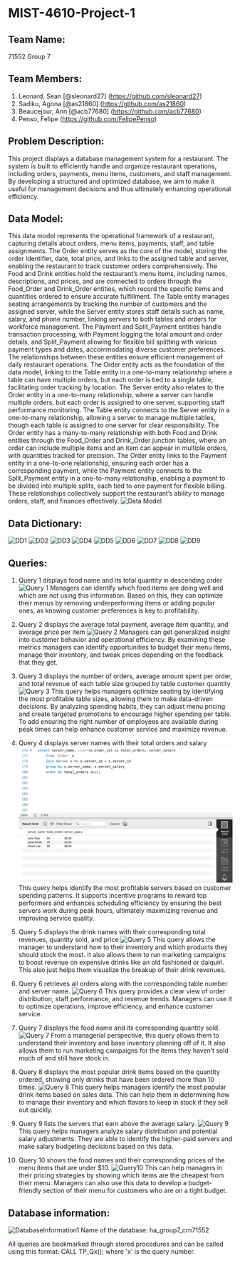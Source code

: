 # MIST-4610-Project-1

## Team Name:
71552 Group 7

## Team Members:
1. Leonard, Sean [@sleonard27] (https://github.com/sleonard27)
2. Sadiku, Agona [@as21860] (https://github.com/as21860)
3. Beaucejour, Ann [@acb77680] (https://github.com/acb77680)
4. Penso, Felipe (https://github.com/FelipePenso)


## Problem Description:
This project displays a database management system for a restaurant. The system is built to efficiently handle and organize restaurant operations, including orders, payments, menu items, customers, and staff management. By developing a structured and optimized database, we aim to make it useful for management decisions and thus ultimately enhancing operational efficiency. 

## Data Model:
This data model represents the operational framework of a restaurant, capturing details about orders, menu items, payments, staff, and table assignments. The Order entity serves as the core of the model, storing the order identifier, date, total price, and links to the assigned table and server, enabling the restaurant to track customer orders comprehensively. The Food and Drink entities hold the restaurant’s menu items, including names, descriptions, and prices, and are connected to orders through the Food_Order and Drink_Order entities, which record the specific items and quantities ordered to ensure accurate fulfillment. The Table entity manages seating arrangements by tracking the number of customers and the assigned server, while the Server entity stores staff details such as name, salary, and phone number, linking servers to both tables and orders for workforce management. The Payment and Split_Payment entities handle transaction processing, with Payment logging the total amount and order details, and Split_Payment allowing for flexible bill splitting with various payment types and dates, accommodating diverse customer preferences. The relationships between these entities ensure efficient management of daily restaurant operations. 
The Order entity acts as the foundation of the data model, linking to the Table entity in a one-to-many relationship where a table can have multiple orders, but each order is tied to a single table, facilitating order tracking by location. The Server entity also relates to the Order entity in a one-to-many relationship, where a server can handle multiple orders, but each order is assigned to one server, supporting staff performance monitoring. The Table entity connects to the Server entity in a one-to-many relationship, allowing a server to manage multiple tables, though each table is assigned to one server for clear responsibility. The Order entity has a many-to-many relationship with both Food and Drink entities through the Food_Order and Drink_Order junction tables, where an order can include multiple items and an item can appear in multiple orders, with quantities tracked for precision. The Order entity links to the Payment entity in a one-to-one relationship, ensuring each order has a corresponding payment, while the Payment entity connects to the Split_Payment entity in a one-to-many relationship, enabling a payment to be divided into multiple splits, each tied to one payment for flexible billing. These relationships collectively support the restaurant’s ability to manage orders, staff, and finances effectively.
![Data Model](https://github.com/sleonard27/MIST-4610-Project-1/blob/main/DataModel.png)

## Data Dictionary:
![DD1](https://github.com/sleonard27/MIST-4610-Project-1/blob/main/DD1.png)
![DD2](https://github.com/sleonard27/MIST-4610-Project-1/blob/main/DD2.png)
![DD3](https://github.com/sleonard27/MIST-4610-Project-1/blob/main/DD3.png)
![DD4](https://github.com/sleonard27/MIST-4610-Project-1/blob/main/DD4.png)
![DD5](https://github.com/sleonard27/MIST-4610-Project-1/blob/main/DD5.png)
![DD6](https://github.com/sleonard27/MIST-4610-Project-1/blob/main/DD6.png)
![DD7](https://github.com/sleonard27/MIST-4610-Project-1/blob/main/DD7.png)
![DD8](https://github.com/sleonard27/MIST-4610-Project-1/blob/main/DD8.png)
![DD9](https://github.com/sleonard27/MIST-4610-Project-1/blob/main/DD9.png)
## Queries:
1. Query 1 displays food name and its total quantity in descending order
![Query 1](https://github.com/sleonard27/MIST-4610-Project-1/blob/main/Query1.png)
Managers can identify which food items are doing well and which are not using this information. Based on this, they can optimize their menus by removing underperforming items or adding popular ones, as knowing customer preferences is key to profitability.

2. Query 2 displays the average total payment, average item quantity, and average price per item
![Query 2](https://github.com/sleonard27/MIST-4610-Project-1/blob/main/Query2.png)
Managers can get generalized insight into customer behavior and operational efficiency. By examining these metrics managers can identify opportunities to budget their menu items, manage their inventory, and tweak prices depending on the feedback that they get.


3. Query 3 displays the number of orders, average amount spent per order, and total revenue of each table size grouped by table customer quantity
![Query 3](https://github.com/sleonard27/MIST-4610-Project-1/blob/main/Query2.png)
This query helps managers optimize seating by identifying the most profitable table sizes, allowing them to make data-driven decisions. By analyzing spending habits, they can adjust menu pricing and create targeted promotions to encourage higher spending per table. To add ensuring the right number of employees are available during peak times can help enhance customer service and maximize revenue.
 

4. Query 4 displays server names with their total orders and salary
![Query 4](https://raw.githubusercontent.com/sleonard27/MIST-4610-Project-1/f0dece3f3ac559225a8c3ff18d17315272cfe6ea/Screenshot1.png)
This query helps identify the most profitable servers based on customer spending patterns. It supports incentive programs to reward top performers and enhances scheduling efficiency by ensuring the best servers work during peak hours, ultimately maximizing revenue and improving service quality.


6. Query 5 displays the drink names with their corresponding total revenues, quantity sold, and price
![Query 5](https://github.com/sleonard27/MIST-4610-Project-1/blob/main/Query5.png)
This query allows the manager to understand how to their inventory and which products they should stock the most. It also allows them to run marketing campaigns to boost revenue on expensive drinks like an old fashioned or daiquiri. This also just helps them visualize the breakup of their drink revenues.

6. Query 6 retrieves all orders along with the corresponding table number and server name.
![Query 6](https://github.com/sleonard27/MIST-4610-Project-1/blob/main/Query6.png)
This query provides a clear view of order distribution, staff performance, and revenue trends. Managers can use it to optimize operations, improve efficiency, and enhance customer service.

7. Query 7 displays the food name and its corresponding quantity sold.
![Query 7](https://github.com/sleonard27/MIST-4610-Project-1/blob/main/Query7.png)
From a managerial perspective, this query allows them to understand their inventory and base inventory planning off of it. It also allows them to run marketing campaigns for the items they haven’t sold much of and still have stock in.

8. Query 8 displays the most popular drink items based on the quantity ordered, showing only drinks that have been ordered more than 10 times.
![Query 8](https://github.com/sleonard27/MIST-4610-Project-1/blob/main/Query8.png)
This query helps managers identify the most popular drink items based on sales data. This can help them in determining how to manage their inventory and which flavors to keep in stock if they sell out quickly.

9. Query 9 lists the servers that earn above the average salary.
![Query 9](https://github.com/sleonard27/MIST-4610-Project-1/blob/main/Query9.png)
This query helps managers analyze salary distribution and potential salary adjustments. They are able to identify the higher-paid servers and make salary budgeting decisions based on this data.

10. Query 10 shows the food names and their corresponding prices of the menu items that are under $10.
![Query10](https://github.com/sleonard27/MIST-4610-Project-1/blob/main/Query10.png)
This can help managers in their pricing strategies by showing which items are the cheapest from their menu. Managers can also use this data to develop a budget-friendly section of their menu for customers who are on a tight budget.


## Database information:
![DatabaseInformation1](https://github.com/sleonard27/MIST-4610-Project-1/blob/main/DatabaseInformation1.png)
Name of the database: ha_group7_crn71552

All queries are bookmarked through stored procedures and can be called using this format: CALL TP_Qx(); where 'x' is the query number.
